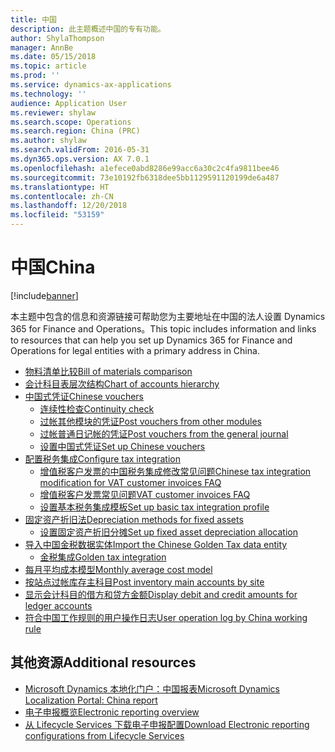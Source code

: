 ```yaml
---
title: 中国
description: 此主题概述中国的专有功能。
author: ShylaThompson
manager: AnnBe
ms.date: 05/15/2018
ms.topic: article
ms.prod: ''
ms.service: dynamics-ax-applications
ms.technology: ''
audience: Application User
ms.reviewer: shylaw
ms.search.scope: Operations
ms.search.region: China (PRC)
ms.author: shylaw
ms.search.validFrom: 2016-05-31
ms.dyn365.ops.version: AX 7.0.1
ms.openlocfilehash: a1efece0abd8286e99acc6a30c2c4fa9811bee46
ms.sourcegitcommit: 73e10192fb6318dee5bb1129591120199de6a487
ms.translationtype: HT
ms.contentlocale: zh-CN
ms.lasthandoff: 12/20/2018
ms.locfileid: "53159"
---
```

# <a name="china"></a><span data-ttu-id="098c0-103">中国</span><span class="sxs-lookup"><span data-stu-id="098c0-103">China</span></span>

[!include[banner](../includes/banner.md)]

<span data-ttu-id="098c0-104">本主题中包含的信息和资源链接可帮助您为主要地址在中国的法人设置 Dynamics 365 for Finance and Operations。</span><span class="sxs-lookup"><span data-stu-id="098c0-104">This topic includes information and links to resources that can help you set up Dynamics 365 for Finance and Operations for legal entities with a primary address in China.</span></span>

-   [<span data-ttu-id="098c0-105">物料清单比较</span><span class="sxs-lookup"><span data-stu-id="098c0-105">Bill of materials comparison</span></span>](apac-chn-bom-comparison.md)
-   [<span data-ttu-id="098c0-106">会计科目表层次结构</span><span class="sxs-lookup"><span data-stu-id="098c0-106">Chart of accounts hierarchy</span></span>](tasks/china-hierarchy-chart-accounts.md) 
-   [<span data-ttu-id="098c0-107">中国式凭证</span><span class="sxs-lookup"><span data-stu-id="098c0-107">Chinese vouchers</span></span>](apac-chn-vouchers.md)
    -   [<span data-ttu-id="098c0-108">连续性检查</span><span class="sxs-lookup"><span data-stu-id="098c0-108">Continuity check</span></span>](tasks/chinese-voucher-continuity-check.md)
    -   [<span data-ttu-id="098c0-109">过帐其他模块的凭证</span><span class="sxs-lookup"><span data-stu-id="098c0-109">Post vouchers from other modules</span></span>](tasks/post-vouchers-other-modules-like-sales-invoices.md)
    -   [<span data-ttu-id="098c0-110">过帐普通日记帐的凭证</span><span class="sxs-lookup"><span data-stu-id="098c0-110">Post vouchers from the general journal</span></span>](tasks/post-vouchers-general-journal.md)
    -   [<span data-ttu-id="098c0-111">设置中国式凭证</span><span class="sxs-lookup"><span data-stu-id="098c0-111">Set up Chinese vouchers</span></span>](tasks/set-up-chinese-vouchers.md)
-   [<span data-ttu-id="098c0-112">配置税务集成</span><span class="sxs-lookup"><span data-stu-id="098c0-112">Configure tax integration</span></span>](apac-chn-tax-integration.md)
    -   [<span data-ttu-id="098c0-113">增值税客户发票的中国税务集成修改常见问题</span><span class="sxs-lookup"><span data-stu-id="098c0-113">Chinese tax integration modification for VAT customer invoices FAQ</span></span>](apac-chn-tax-integration-vat-customer-invoices.md)
    -   [<span data-ttu-id="098c0-114">增值税客户发票常见问题</span><span class="sxs-lookup"><span data-stu-id="098c0-114">VAT customer invoices FAQ</span></span>](apac-chn-tax-integration-vat-customer-invoices.md)
    -   [<span data-ttu-id="098c0-115">设置基本税务集成模板</span><span class="sxs-lookup"><span data-stu-id="098c0-115">Set up basic tax integration profile</span></span>](tasks/set-up-basic-tax-integration-profile-china.md)
-   [<span data-ttu-id="098c0-116">固定资产折旧法</span><span class="sxs-lookup"><span data-stu-id="098c0-116">Depreciation methods for fixed assets </span></span>](apac-chn-depreciation-methods-fixed-assets.md)
    -   [<span data-ttu-id="098c0-117">设置固定资产折旧分摊</span><span class="sxs-lookup"><span data-stu-id="098c0-117">Set up fixed asset depreciation allocation </span></span>](tasks/fixed-asset-depreciation-allocation.md)
-   [<span data-ttu-id="098c0-118">导入中国金税数据实体</span><span class="sxs-lookup"><span data-stu-id="098c0-118">Import the Chinese Golden Tax data entity</span></span>](apac-chn-import-golden-tax-data-entity.md)
    -   [<span data-ttu-id="098c0-119">金税集成</span><span class="sxs-lookup"><span data-stu-id="098c0-119">Golden tax integration</span></span>](tasks/golden-tax-integration-export-setup.md)
-   [<span data-ttu-id="098c0-120">每月平均成本模型</span><span class="sxs-lookup"><span data-stu-id="098c0-120">Monthly average cost model</span></span>](apac-chn-monthly-average-cost-model.md)
-   [<span data-ttu-id="098c0-121">按站点过帐库存主科目</span><span class="sxs-lookup"><span data-stu-id="098c0-121">Post inventory main accounts by site</span></span>](apac-chn-post-inventory-main-accounts-by-site.md)
-   [<span data-ttu-id="098c0-122">显示会计科目的借方和贷方金额</span><span class="sxs-lookup"><span data-stu-id="098c0-122">Display debit and credit amounts for ledger accounts</span></span>](apac-chn-negative-debits-credits.md)
-   [<span data-ttu-id="098c0-123">符合中国工作规则的用户操作日志</span><span class="sxs-lookup"><span data-stu-id="098c0-123">User operation log by China working rule</span></span>](tasks/user-operation-log-china-working-rule.md)

## <a name="additional-resources"></a><span data-ttu-id="098c0-124">其他资源</span><span class="sxs-lookup"><span data-stu-id="098c0-124">Additional resources</span></span>
- [<span data-ttu-id="098c0-125">Microsoft Dynamics 本地化门户：中国报表</span><span class="sxs-lookup"><span data-stu-id="098c0-125">Microsoft Dynamics Localization Portal: China report</span></span>](https://mbs.microsoft.com/files/customer/AX/Support/supportnews/China.html)
- [<span data-ttu-id="098c0-126">电子申报概览</span><span class="sxs-lookup"><span data-stu-id="098c0-126">Electronic reporting overview</span></span>](../../dev-itpro/analytics/general-electronic-reporting.md)
- [<span data-ttu-id="098c0-127">从 Lifecycle Services 下载电子申报配置</span><span class="sxs-lookup"><span data-stu-id="098c0-127">Download Electronic reporting configurations from Lifecycle Services</span></span>](../../dev-itpro/analytics/download-electronic-reporting-configuration-lcs.md)
